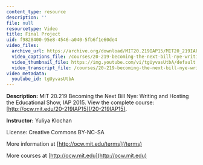 ```yaml
---
content_type: resource
description: ''
file: null
resourcetype: Video
title: Final Project
uid: f9828400-95e8-4546-a040-5fb6f1e60de4
video_files:
  archive_url: https://archive.org/download/MIT20.219IAP15/MIT20_219IAP15_YK_D13_Final_Project_360p.mp4
  video_captions_file: /courses/20-219-becoming-the-next-bill-nye-writing-and-hosting-the-educational-show-january-iap-2015/08c9297a0c8e594fa9476801f3eedc79_tgUyvasUtbA.vtt
  video_thumbnail_file: https://img.youtube.com/vi/tgUyvasUtbA/default.jpg
  video_transcript_file: /courses/20-219-becoming-the-next-bill-nye-writing-and-hosting-the-educational-show-january-iap-2015/4906744f70243f1c94b5aba13800052c_tgUyvasUtbA.pdf
video_metadata:
  youtube_id: tgUyvasUtbA
---
```


**Description:** MIT 20.219 Becoming the Next Bill Nye: Writing and Hosting the Educational Show, IAP 2015. View the complete course: [http://ocw.mit.edu/20-219IAP15](/20-219IAP15).

**Instructor:** Yuliya Klochan

License: Creative Commons BY-NC-SA

More information at [http://ocw.mit.edu/terms](/terms)

More courses at [http://ocw.mit.edu](http://ocw.mit.edu)